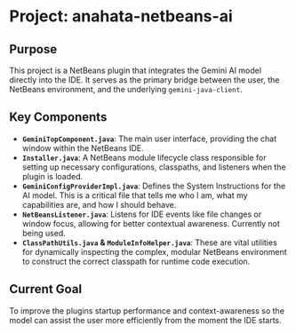 # Project: anahata-netbeans-ai

## Purpose
This project is a NetBeans plugin that integrates the Gemini AI model directly into the IDE. It serves as the primary bridge between the user, the NetBeans environment, and the underlying `gemini-java-client`.

## Key Components
- **`GeminiTopComponent.java`**: The main user interface, providing the chat window within the NetBeans IDE.
- **`Installer.java`**: A NetBeans module lifecycle class responsible for setting up necessary configurations, classpaths, and listeners when the plugin is loaded.
- **`GeminiConfigProviderImpl.java`**: Defines the System Instructions for the AI model. This is a critical file that tells me who I am, what my capabilities are, and how I should behave.
- **`NetBeansListener.java`**: Listens for IDE events like file changes or window focus, allowing for better contextual awareness. Currently not being used.
- **`ClassPathUtils.java` & `ModuleInfoHelper.java`**: These are vital utilities for dynamically inspecting the complex, modular NetBeans environment to construct the correct classpath for runtime code execution.

## Current Goal
To improve the plugins startup performance and context-awareness so the model can assist the user more efficiently from the moment the IDE starts.
